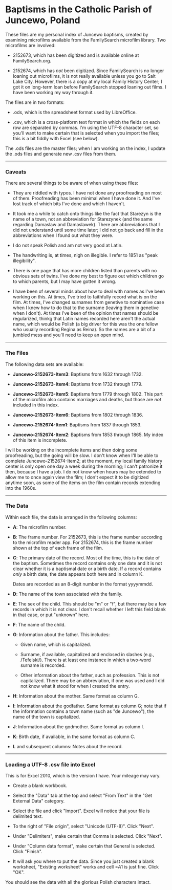 # Baptisms in the Catholic Parish of Juncewo, Poland

These files are my personal index of Juncewo baptisms, created by 
examining microfilms available from the FamilySearch microfilm
library. Two microfilms are involved:

- 2152673, which has been digitized and is available online at
  FamilySearch.org.

- 2152674, which has *not* been digitized. Since FamilySearch is
  no longer loaning out microfilms, it is not really available unless
  you go to Salt Lake City. However, there is a copy at my local
  Family History Center; I got it on long-term loan before FamilySearch
  stopped loaning out films. I have been working my way through it.

The files are in two formats:

- .ods, which is the spreadsheet format used by LibreOffice. 

- .csv, which is a cross-platform text format in which the fields on 
  each row are separated by commas. I'm using the UTF-8 character set,
  so you'll want to make certain that is selected when you import the
  files; this is a bit fiddly with Excel (see below).

The .ods files are the master files; when I am working on the index, I
update the .ods files and generate new .csv files from them.

-----

### Caveats

There are several things to be aware of when using these files:

- They are riddled with typos. I have not done any proofreading on most
  of them. Proofreading has been minimal when I have done it. And I've
  lost track of which bits I've done and which I haven't.

- It took me a while to catch onto things like the fact that Starezyn
  is the name of a town, not an abbreviation for Starezynek (and the
  same regarding Damaslaw and Damaslawek). There are abbreviations that
  I did not understand until some time later; I did not go back and fill
  in the abbreviations when I found out what they were.

- I do not speak Polish and am not very good at Latin.

- The handwriting is, at times, nigh on illegible. I refer to 1851 as
  "peak illegibility".

- There is one page that has more children listed than parents with no
  obvious sets of twins. I've done my best to figure out which children
  go to which parents, but I may have gotten it wrong.

- I have been of several minds about how to deal with names as I've
  been working on this. At times, I've tried to faithfully record what 
  is on the film. At times, I've changed surnames from genetive to nominative
  case when I knew how to do that to the surname (leaving them in
  genetive when I don't). At times I've been of the opinion that names 
  should be regularized, thinkg that Latin names recorded here aren't 
  the actual name, which would be Polish (a big driver for this was the
  one fellow who usually  recording Regina as Reina). So the names are
  a bit of a jumbled mess and you'll need to keep an open mind.

-----

### The Files

The following data sets are available:

- **Juncewo-2152673-Item3**: Baptisms from 1632 through 1732.

- **Juncewo-2152673-Item4**: Baptisms from 1732 through 1779.

- **Juncewo-2152673-Item5**: Baptisms from 1779 through 1802. This part of
  the microfilm also contains marriages and deaths, but those
  are *not* included in this index.

- **Juncewo-2152673-Item6**: Baptisms from 1802 through 1836.

- **Juncewo-2152674-Item1**: Baptisms from 1837 through 1853.

- **Juncewo-2152674-Item2**: Baptisms from 1853 through 1865. My index of
  this item is incomplete.

I will be working on the incomplete items and then doing some proofreading,
but the going will be slow. I don't know when I'll be able to complete
Juncewo-2152674-Item2; at the moment, my local family history center
is only open one day a week during the morning; I can't patronize it
then, because I have a job. I do not know when hours may be extended
to allow me to once again view the film; I don't expect it to be
digitized anytime soon, as some of the items on the film contain records
extending into the 1960s.

-----

### The Data

Within each file, the data is arranged in the following columns:

- **A**: The microfilm number.

- **B**: The frame number. For 2152673, this is the frame number according
  to the microfilm reader app. For 2152674, this is the frame number 
  shown at the top of each frame of the film.

- **C**: The primary date of the record. Most of the time, this is the
  date of the baptism. Sometimes the record contains only one date and
  it is not clear whether it is a baptismal date or a birth date. If a
  record contains *only* a birth date, the date appears both here and
  in column K.

  Dates are recorded as an 8-digit number in the format yyyymmdd.

- **D**: The name of the town associated with the family. 

- **E**: The sex of the child. This should be "m" or "f", but there may
  be a few records in which it is not clear. I don't recall whether I
  left this field blank in that case, or put "unknown" here.

- **F**: The name of the child.

- **G**: Information about the father. This includes:

  - Given name, which is capitalized.

  - Surname, if available, capitalized and enclosed in slashes (e.g.,
    /Tefelski/). There is at least one instance in which a two-word
    surname is recorded.

  - Other information about the father, such as profession. This is
    not capitalized. There may be an abbreviation, if one was used and
    I did not know what it stood for when I created the entry.

- **H**: Information about the mother. Same format as column G.

- **I**: Information about the godfather. Same format as column G; note
  that if the information contains a town name (such as "de Juncewo"), the
  name of the town is capitalized.

- **J**: Information about the godmother. Same format as column I.

- **K**: Birth date, if available, in the same format as column C.

- **L** and subsequent columns: Notes about the record. 

-----

### Loading a UTF-8 .csv file into Excel

This is for Excel 2010, which is the version I have. Your mileage may vary.

- Create a blank workbook.

- Select the "Data" tab at the top and select "From Text" in the "Get External 
  Data" category.

- Select the file and click "Import". Excel will notice that your file
  is delimited text.

- To the right of "File *o*rigin", select "Unicode (UTF-8)". Click "Next".

- Under "Delimiters", make certain that Comma is selected. Click "Next".

- Under "Column data format", make certain that General is selected.
  Click "Finish".

- It will ask you where to put the data. Since you just created a blank
  worksheet, "Existing worksheet" works and cell =$A$1 is just fine.
  Click "OK".

You should see the data with all the glorious Polish characters intact.

